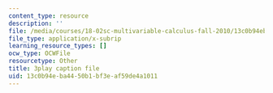 ```yaml
---
content_type: resource
description: ''
file: /media/courses/18-02sc-multivariable-calculus-fall-2010/13c0b94eba4450b1bf3eaf59de4a1011_gBuIwfdoOn0.vtt
file_type: application/x-subrip
learning_resource_types: []
ocw_type: OCWFile
resourcetype: Other
title: 3play caption file
uid: 13c0b94e-ba44-50b1-bf3e-af59de4a1011
---
```

